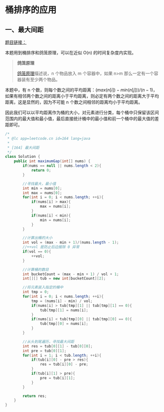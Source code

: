 # 桶排序的应用

## 一、最大间距

[题目链接：](https://leetcode-cn.com/problems/maximum-gap/)

本题用到桶排序和鸽笼原理，可以在近似 O(n) 的时间复杂度内实现。

> **鸽笼原理**
>
> [鸽笼原理](https://baike.baidu.com/item/%E6%8A%BD%E5%B1%89%E5%8E%9F%E7%90%86/233776?fromtitle=%E9%B8%BD%E7%AC%BC%E5%8E%9F%E7%90%86&fromid=8942185&fr=aladdin)描述说，n 个物品放入 m 个容器中，如果 n>m 那么一定有一个容器装有至少两个物品。

本题中，有 n 个数，则每个数之间的平均距离：$(max(n[i]) - min(n[j])) / (n - 1)$，如果有相邻两个数之间的距离小于平均距离，则必定有两个数之间的距离大于平均距离，这是显然的，因为不可能 n 个数之间相邻的距离均小于平均距离。

因此我们可以以平均距离作为桶的大小，对元素进行分类，每个桶中只保留该区间范围内的最大值和最小值，最后直接统计桶中的最小值和前一个桶中的最大值的差距即可。

~~~java
/*
 * @lc app=leetcode.cn id=164 lang=java
 *
 * [164] 最大间距
 */
class Solution {
    public int maximumGap(int[] nums) {
        if(nums == null || nums.length < 2){
            return 0;
        }

        //寻找最大，最小值
        int min = nums[0];
        int max = nums[0];
        for(int i = 0; i < nums.length; ++i){
            if(nums[i] > max){
                max = nums[i];
            }
            if(nums[i] < min){
                min = nums[i];
            }
        }

        //计算出桶的大小
        int vol = (max - min + 1)/(nums.length - 1);
        //++vol 是防止后边报除 0 异常
        if(vol == 0){
            ++vol;
        }

        //计算桶的数目
        int bucketCount = (max - min + 1) / vol + 1;
        int[][] tub = new int[bucketCount][2];

        //将元素装入指定的桶中
        int tmp = 0;
        for(int i = 0; i < nums.length; ++i){
            tmp = (nums[i] - min) / vol;
            if(nums[i] > tub[tmp][1] || tub[tmp][1] == 0){
                tub[tmp][1] = nums[i];
            }
            if(nums[i] < tub[tmp][0] || tub[tmp][0] == 0){
                tub[tmp][0] = nums[i];
            }
        }

        //从头到尾遍历，寻找最大间距
        int res = tub[0][1] - tub[0][0];
        int pre = tub[0][1];
        for(int i = 1; i < tub.length; ++i){
            if(tub[i][0] - pre > res){
                res = tub[i][0] - pre;
            }
            if(tub[i][1] > pre){
                pre = tub[i][1];
            }
        }

        return res;
    }
}
~~~

